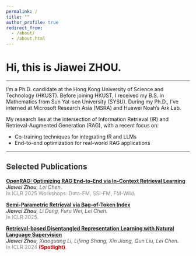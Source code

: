 ```yaml
---
permalink: /
title: ""
author_profile: true
redirect_from: 
  - /about/
  - /about.html
---
```



# Hi, this is Jiawei ZHOU.
-----
I’m a Ph.D. candidate at the Hong Kong University of Science and Technology (HKUST). Before joining HKUST, I received my B.S. in Mathematics from Sun Yat-sen University (SYSU). During my Ph.D., I’ve interned at Microsoft Research Asia (MSRA) and Huawei Noah’s Ark Lab.

My research lies at the intersection of Information Retrieval (IR) and Retrieval-Augmented Generation (RAG), with a recent focus on:
- Co-training techniques for integrating IR and LLMs
- End-to-end optimization for real-world RAG applications

-----                                          

<h2 style="color:#333;">Selected Publications</h2>

<div class="paper">
  <p>
      <a href="https://arxiv.org/pdf/2503.08398" style="font-weight: bold">
        OpenRAG: Optimizing RAG End-to-End via In-Context Retrieval Learning
      </a>
      <br>
      <span style="font-style: italic; color:#555;"><strong>Jiawei Zhou</strong>, Lei Chen</span>.
      <br>
      <span style="color:#888;">In ICLR 2025 Workshops: Data-FM, SSI-FM, FM-Wild.</span>
  </p>
</div>

<div class="paper">
  <p>
    <a href="https://openreview.net/pdf?id=l0fn10vSyM" style="font-weight: bold">
        Semi-Parametric Retrieval via Bag-of-Token Index
    </a><br>
    <span style="font-style: italic; color:#555;"><strong>Jiawei Zhou</strong>, Li Dong, Furu Wei, Lei Chen</span>.
    <br>
    <span style="color:#888;">In ICLR 2025.</span>
  </p>
</div>

<div class="paper">
  <p>
    <a href="https://openreview.net/pdf?id=ZlQRiFmq7Y" style="font-weight: bold">
        Retrieval-based Disentangled Representation Learning with Natural Language Supervision
    </a>
    <br>
    <span style="font-style: italic; color:#555;"><strong>Jiawei Zhou</strong>, Xiaoguang Li, Lifeng Shang, Xin Jiang, Qun Liu, Lei Chen</span>.
    <br>
    <span style="color:#888;">In ICLR 2024 <strong style="color:#c00;">(Spotlight)</strong>.</span>
  </p>
</div>
